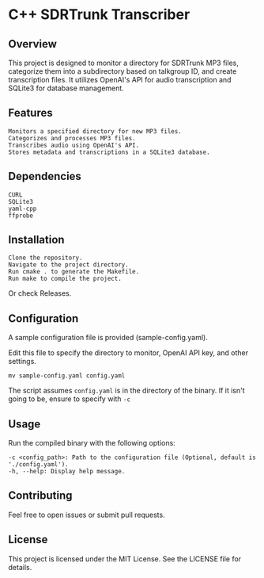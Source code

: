 # C++ SDRTrunk Transcriber
## Overview

This project is designed to monitor a directory for SDRTrunk MP3 files, categorize them into a subdirectory based on talkgroup ID, and create transcription files. It utilizes OpenAI's API for audio transcription and SQLite3 for database management.
## Features

    Monitors a specified directory for new MP3 files.
    Categorizes and processes MP3 files.
    Transcribes audio using OpenAI's API.
    Stores metadata and transcriptions in a SQLite3 database.

## Dependencies

    CURL
    SQLite3
    yaml-cpp
    ffprobe

## Installation

    Clone the repository.
    Navigate to the project directory.
    Run cmake . to generate the Makefile.
    Run make to compile the project.

Or check Releases.

## Configuration

A sample configuration file is provided (sample-config.yaml). 

Edit this file to specify the directory to monitor, OpenAI API key, and other settings.

`mv sample-config.yaml config.yaml`

The script assumes `config.yaml` is in the directory of the binary. If it isn't going to be, ensure to specify with `-c`

## Usage

Run the compiled binary with the following options:

    -c <config_path>: Path to the configuration file (Optional, default is './config.yaml').
    -h, --help: Display help message.

## Contributing

Feel free to open issues or submit pull requests.
## License

This project is licensed under the MIT License. See the LICENSE file for details.
